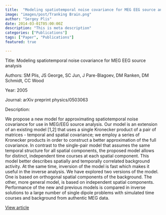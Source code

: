 ```yaml
---
title:  "Modeling spatiotemporal noise covariance for MEG EEG source analysis"
image: "images/post/Tranking Brain.png"
author: "Sergey Plis"
date: 2014-03-01T05:00:00Z
description: "This is meta description"
categories: ["Publications"]
tags: ["Paper", "Publications"]
featured: true

---
```

Title: Modeling spatiotemporal noise covariance for MEG EEG source analysis
  
Authors: SM Plis, JS George, SC Jun, J Pare-Blagoev, DM Ranken, DM Schmidt, CC Wood
  
Year: 2005
  
Journal: arXiv preprint physics/0503063
  
Description:
  
We propose a new model for approximating spatiotemporal noise covariance for use in MEG/EEG source analysis. Our model is an extension of an existing model [1,2] that uses a single Kronecker product of a pair of matrices - temporal and spatial covariance; we employ a series of Kronecker products in order to construct a better approximation of the full covariance. In contrast to the single-pair model that assumes the same temporal structure for all spatial components, the proposed model allows for distinct, independent time courses at each spatial component. This model better describes spatially and temporally correlated background activity. At the same time, inversion of the model is fast which makes it useful in the inverse analysis. We have explored two versions of the model. One is based on orthogonal spatial components of the background. The other, more general model, is based on independent spatial components. Performance of the new and previous models is compared in inverse solutions to a large number of single dipole problems with simulated time courses and background from authentic MEG data.

  
[View article](https://arxiv.org/abs/physics/0503063)  
